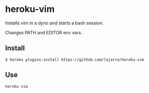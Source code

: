 heroku-vim
==========

Installs vim in a dyno and starts a bash session.

Changes PATH and EDITOR env vars.

## Install

```
$ heroku plugins:install https://github.com/lajarre/heroku-vim
```

## Use

```
heroku vim
```

